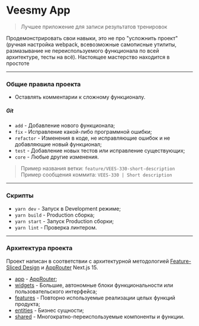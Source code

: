 # Veesmy App

> Лучшее приложение для записи результатов тренировок

Продемонстрировать свои навыки, это не про "усложнить проект" (ручная настройка webpack, всевозможные самописные утилиты, размазывание не переиспользуемого функционала по всей архитектуре, тесты на всё). Настоящее мастерство находится в простоте

---

### Общие правила проекта

- Оставлять комментарии к сложному функционалу.

##### Git

- `add` - Добавление нового функционала;
- `fix` - Исправление какой-либо программной ошибки;
- `refactor` - Изменения в коде, не исправляющие ошибок и не добавляющие новый функционал;
- `test` - Добавление новых тестов или исправление существующих;
- `core` - Любые другие изменения.

> Пример названия ветки: `feature/VEES-330-short-description`
> Пример сообщения коммита: `VEES-330 | Short description`

---

### Скрипты

- `yarn dev` - Запуск в Development режиме;
- `yarn build` - Production сборка;
- `yarn start` - Запуск Production сборки;
- `yarn lint` - Проверка линтером.

---

### Архитектура проекта

Проект написан в соответствии с архитектурной методологией [Feature-Sliced Design](https://feature-sliced.design/docs/get-started/tutorial) и [AppRouter](https://nextjs.org/docs/app) Next.js 15.

- [app](/src/app/) - [AppRouter](https://nextjs.org/docs/app);
- [widgets](/src/widgets/) - Большие, автономные блоки функциональности или пользовательского интерфейса;
- [features](/src/features/) - Повторно используемые реализации целых функций продукта;
- [entities](/src/entities/) - Бизнес сущности;
- [shared](/src/shared/) - Многократно-переиспользуемые компоненты и функции.

